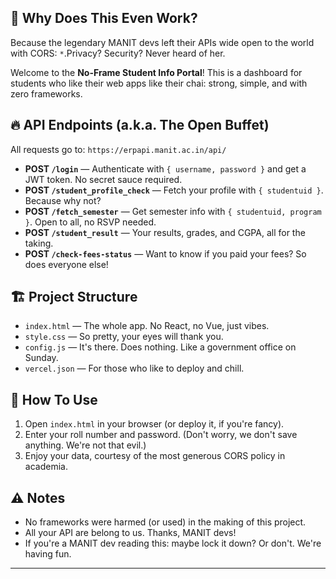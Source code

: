 ## 🤡 Why Does This Even Work?

Because the legendary MANIT devs left their APIs wide open to the world with CORS: `*`.Privacy? Security? Never heard of her.

Welcome to the **No-Frame Student Info Portal**! This is a dashboard for students who like their web apps like their chai: strong, simple, and with zero frameworks.

## 🔥 API Endpoints (a.k.a. The Open Buffet)

All requests go to: `https://erpapi.manit.ac.in/api/`

- **POST `/login`** — Authenticate with `{ username, password }` and get a JWT token. No secret sauce required.
- **POST `/student_profile_check`** — Fetch your profile with `{ studentuid }`. Because why not?
- **POST `/fetch_semester`** — Get semester info with `{ studentuid, program }`. Open to all, no RSVP needed.
- **POST `/student_result`** — Your results, grades, and CGPA, all for the taking.
- **POST `/check-fees-status`** — Want to know if you paid your fees? So does everyone else!

## 🏗️ Project Structure

- `index.html` — The whole app. No React, no Vue, just vibes.
- `style.css` — So pretty, your eyes will thank you.
- `config.js` — It's there. Does nothing. Like a government office on Sunday.
- `vercel.json` — For those who like to deploy and chill.

## 🦾 How To Use

1. Open `index.html` in your browser (or deploy it, if you're fancy).
2. Enter your roll number and password. (Don't worry, we don't save anything. We're not that evil.)
3. Enjoy your data, courtesy of the most generous CORS policy in academia.

## ⚠️ Notes

- No frameworks were harmed (or used) in the making of this project.
- All your API are belong to us. Thanks, MANIT devs!
- If you're a MANIT dev reading this: maybe lock it down? Or don't. We're having fun.

---


